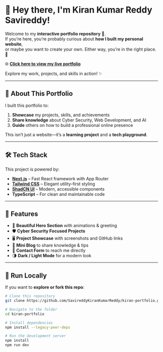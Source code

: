 # 👋 Hey there, I'm Kiran Kumar Reddy Savireddy!

Welcome to my **interactive portfolio repository** 🎉.  
If you’re here, you’re probably curious about **how I built my personal website**,  
or maybe you want to create your own. Either way, you’re in the right place. 🚀

🌐 **[Click here to view my live portfolio](https://v0.dev/chat/kiran-portfolio-hmKLYmhOfYA)**

Explore my work, projects, and skills in action! ✨

---

## 🌟 About This Portfolio

I built this portfolio to:

1. **Showcase** my projects, skills, and achievements  
2. **Share knowledge** about Cyber Security, Web Development, and AI  
3. **Guide** others on how to build a professional online presence  

This isn’t just a website—it’s a **learning project** and a **tech playground**.

---

## 🛠️ Tech Stack

This project is powered by:

- **[Next.js](https://nextjs.org/)** – Fast React framework with App Router
- **[Tailwind CSS](https://tailwindcss.com/)** – Elegant utility-first styling
- **[ShadCN UI](https://ui.shadcn.com/)** – Modern, accessible components
- **TypeScript** – For clean and maintainable code

---

## 📂 Features

- 🎨 **Beautiful Hero Section** with animations & greeting  
- 🛡 **Cyber Security Focused Projects**  
- 🖥 **Project Showcase** with screenshots and GitHub links  
- 🧠 **Mini Blog** to share knowledge & tips  
- 📨 **Contact Form** to reach me directly  
- 🌗 **Dark / Light Mode** for a modern look  

---

## 🚀 Run Locally

If you want to **explore or fork this repo**:

```bash
# Clone this repository
git clone https://github.com/SavireddyKiranKumarReddy/kiran-portfolio.git

# Navigate to the folder
cd kiran-portfolio

# Install dependencies
npm install --legacy-peer-deps

# Run the development server
npm install
npm run dev
